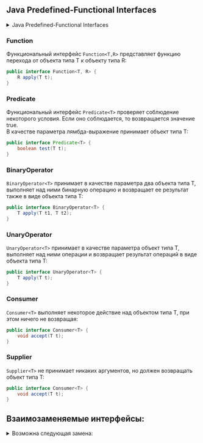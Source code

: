 ## Java Predefined-Functional Interfaces

<details><summary>Java Predefined-Functional Interfaces</summary>

|        Interface        | Params  | Return  |                                                       Description                                                       |
|:-----------------------:|:-------:|:-------:|:-----------------------------------------------------------------------------------------------------------------------:|
|     BiConsumer<T,U>     |   T,U   |    -    |             Представляет собой операцию, которая принимает два входных аргумента и не возвращает результат.             |
|       Consumer<T>       |    T    |    -    |                 Представляет собой операцию, которая принимает один аргумент и не возвращает результат.                 |
|      Function<T,R>      |    T    |    R    |                   Представляет собой функцию, которая принимает один аргумент и возвращает результат.                   |
|      Predicate<T>       |    T    | Boolean |                           Представляет собой предикат (логическую функцию) одного аргумента.                            |
|    BiFunction<T,U,R>    |   T,U   |    R    |                   Представляет собой функцию, которая принимает два аргумента и возвращает результат.                   |
|    BinaryOperator<T>    |   T,T   |    T    | Представляет собой операцию над двумя операндами одного типа данных. Возвращает результат того же типа, что и операнды. |
|    BiPredicate<T,U>     |   T,U   | Boolean |                            Представляет собой предикат (логическую функцию) двух аргументов.                            |
|     BooleanSupplier     |    -    | Boolean |                                     Представляет поставщика логических результатов.                                     |
|  DoubleBinaryOperator   | Double  | Double  |             Представляет собой операцию над двумя операндами типа Double и возвращает значение типа Double.             |
|     DoubleConsumer      | Double  |    -    |           Представляет собой операцию, которая принимает один аргумент типа Double и не возвращает результат.           |
|    DoubleFunction<R>    | Double  |    R    |                 Представляет собой функцию, которая принимает аргумент типа Double и выдает результат.                  |
|     DoublePredicate     | Double  | Boolean |                     Представляет собой предикат (логическую функцию) одного аргумента типа Double.                      |
|     DoubleSupplier      |    -    | Double  |                                    Представляет поставщика результатов типа Double.                                     |
|   DoubleToIntFunction   | Double  | Integer |         Представляет собой функцию, которая принимает аргумент типа Double и возвращает результат типа Integer.         |
|  DoubleToLongFunction   | Double  |  Long   |          Представляет собой функцию, которая принимает аргумент типа Double и возвращает результат типа Long.           |
|   DoubleUnaryOperator   | Double  | Double  |            Представляет собой операцию над одним операндом типа Double, которая дает результат типа Double.             |
|    IntBinaryOperator    | Integer | Integer |           Представляет собой операцию над двумя операндами типа Integer и возвращает результат типа Integer.            |
|       IntConsumer       | Integer |    -    |            Представляет собой операцию, которая принимает аргумент типа Integer и не возвращает результата.             |
|     IntFunction<R>      | Integer |    R    |               Представляет собой функцию, которая принимает аргумент типа Integer и возвращает результат.               |
|      IntPredicate       | Integer | Boolean |                     Представляет собой предикат (логическую функцию) одного аргумента типа Integer.                     |
|       IntSupplier       |    -    | Integer |                                       Представляет собой поставщика типа Integer.                                       |
|   IntToDoubleFunction   | Integer | Double  |         Представляет собой функцию, которая принимает аргумент типа Integer и возвращает результат типа Double.         |
|    IntToLongFunction    | Integer |  Long   |          Представляет собой функцию, которая принимает аргумент типа Integer и возвращает результат типа Long.          |
|    IntUnaryOperator     | Integer | Integer |           Представляет собой операцию над одним операндом типа Integer, которая дает результат типа Integer.            |
|   LongBinaryOperator    |  Long   |  Long   |              Представляет собой операцию над двумя операндами типа Long и возвращает результат типа Long.               |
|      LongConsumer       |  Long   |    -    |           Представляет собой операцию, которая принимает один аргумент типа Long и не возвращает результата.            |
|     LongFunction<R>     |  Long   |    R    |                Представляет собой функцию, которая принимает аргумент типа Long и возвращает результат.                 |
|      LongPredicate      |  Long   | Boolean |                Представляет собой предикат (функция с логическим значением) одного аргумента типа Long.                 |
|      LongSupplier       |    -    |  Long   |                                     Представляет поставщика результатов типа Long.                                      |
|  LongToDoubleFunction   |  Long   | Double  |          Представляет собой функцию, которая принимает аргумент типа Long и возвращает результат типа Double.           |
|    LongToIntFunction    |  Long   | Integer |          Представляет собой функцию, которая принимает аргумент типа Long и возвращает результат типа Integer.          |
|    LongUnaryOperator    |  Long   |  Long   |           Представляет собой операцию над одним операндом типа Long, которая возвращает результат типа Long.            |
|  ObjDoubleConsumer<T>   | Double  |    -    |    Представляет собой операцию, которая принимает объект и аргумент типа Double и не возвращает никакого результата.    |
|    ObjIntConsumer<T>    | Integer |    -    |         Представляет собой операцию, которая принимает объект и аргумент типа Integer. Не возвращает результат.         |
|   ObjLongConsumer<T>    |  Long   |    -    |        Представляет собой операцию, которая принимает объект и аргумент типа Long, но не возвращает результата.         |
|       Supplier<T>       |    -    |    T    |                                          Представляет поставщика результатов.                                           |
| ToDoubleBiFunction<T,U> |   T,U   | Double  |             Представляет собой функцию, которая принимает два аргумента и возвращает результат типа Double.             |
|   ToDoubleFunction<T>   |    T    | Double  |             Представляет собой функцию, которая принимает один аргумент и возвращает результат типа Double.             |
|  ToIntBiFunction<T,U>   |   T,U   | Integer |              Представляет собой функцию, которая принимает два аргумента и возвращает число типа Integer.               |
|    ToIntFunction<T>     |    T    | Integer |                        Представляет собой функцию, которая возвращает целое число типа Integer.                         |
|  ToLongBiFunction<T,U>  |   T,U   |  Long   |              Представляет собой функцию, которая принимает два аргумента и возвращает результат типа Long.              |
|    ToLongFunction<T>    |    T    |  Long   |                           Представляет собой функцию, которая возвращает результат типа Long.                           |
|    UnaryOperator<T>     |    T    |    T    |       Представляет собой операцию с одним операндом, которая возвращает результат того же типа, что и ее операнд.       |
    
</details>

### Function
Функциональный интерфейс ```Function<T,R>``` представляет функцию перехода от объекта типа T к объекту типа R:
```java
public interface Function<T, R> {
    R apply(T t);
}
```

### Predicate
Функциональный интерфейс ```Predicate<T>``` проверяет соблюдение некоторого условия. Если оно соблюдается, то возвращается значение true. <br>
В качестве параметра лямбда-выражение принимает объект типа T:
```java
public interface Predicate<T> {
    boolean test(T t);
}
```

### BinaryOperator
```BinaryOperator<T>``` принимает в качестве параметра два объекта типа T, выполняет над ними бинарную операцию и возвращает ее результат также в виде объекта типа T:
```java
public interface BinaryOperator<T> {
    T apply(T t1, T t2);
}
```

### UnaryOperator
```UnaryOperator<T>``` принимает в качестве параметра объект типа T, выполняет над ними операции и возвращает результат операций в виде объекта типа T:
```java
public interface UnaryOperator<T> {
    T apply(T t);
}
```

### Consumer
```Consumer<T>``` выполняет некоторое действие над объектом типа T, при этом ничего не возвращая:
```java
public interface Consumer<T> {
    void accept(T t);
}
```

### Supplier
```Supplier<T>``` не принимает никаких аргументов, но должен возвращать объект типа T:
```java
public interface Consumer<T> {
    void accept(T t);
}
```

## Взаимозаменяемые интерфейсы:

<details><summary>Возможна следующая замена:</summary>

|    Текущий интерфейс     | Предпочтительный интерфейс |
|:------------------------:|:--------------------------:|
|   Function<Integer, R>   |       IntFunction<R>       |
|    Function<Long, R>     |      LongFunction<R>       |
|   Function<Double, R>    |     DoubleFunction<R>      |
| Function<Double,Integer> |    DoubleToIntFunction     |
|  Function<Double,Long>   |    DoubleToLongFunction    |
|  Function<Long,Double>   |    LongToDoubleFunction    |
|  Function<Long,Integer>  |     LongToIntFunction      |
|   Function<R,Integer>    |      ToIntFunction<R>      |
|     Function<R,Long>     |     ToLongFunction<R>      |
|    Function<R,Double>    |    ToDoubleFunction<R>     |
|      Function<T,T>       |      UnaryOperator<T>      |
|    BiFunction<T,T,T>     |     BinaryOperator<T>      |
|    Consumer<Integer>     |        IntConsumer         |
|     Consumer<Double>     |       DoubleConsumer       |
|      Consumer<Long>      |        LongConsumer        |
|  BiConsumer<T,Integer>   |     ObjIntConsumer<T>      |
|    BiConsumer<T,Long>    |     ObjLongConsumer<T>     |
|   BiConsumer<T,Double>   |    ObjDoubleConsumer<T>    |
|    Predicate<Integer>    |        IntPredicate        |
|    Predicate<Double>     |      DoublePredicate       |
|     Predicate<Long>      |       LongPredicate        |
|    Supplier<Integer>     |        IntSupplier         |
|     Supplier<Double>     |       DoubleSupplier       |
|      Supplier<Long>      |        LongSupplier        |
|    Supplier<Boolean>     |      BooleanSupplier       |
|  UnaryOperator<Integer>  |      IntUnaryOperator      |
|  UnaryOperator<Double>   |    DoubleUnaryOperator     |
|   UnaryOperator<Long>    |     LongUnaryOperator      |
| BinaryOperator<Integer>  |     IntBinaryOperator      |
|   BinaryOperator<Long>   |     LongBinaryOperator     |
|  BinaryOperator<Double>  |    DoubleBinaryOperator    |
|   Function<T, Boolean>   |        Predicate<T>        |
| BiFunction<T,U,Boolean>  |      BiPredicate<T,U>      |

</details>


<br><br>